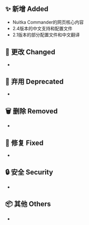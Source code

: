 ## ✨ 新增 Added

- Nuitka Commander的网页核心内容
- 2.4版本的中文支持和配置文件
- 2.1版本的部分配置文件和中文翻译

## 🔧 更改 Changed

-

## 🚨 弃用 Deprecated

-

## 🗑️ 删除 Removed

-

## 🐛 修复 Fixed

-

## 🔒 安全 Security

-

## 📦 其他 Others

-